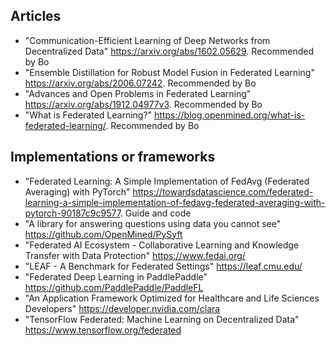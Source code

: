 ## Articles

- "Communication-Efficient Learning of Deep Networks from Decentralized Data" https://arxiv.org/abs/1602.05629. Recommended by Bo
- "Ensemble Distillation for Robust Model Fusion in Federated Learning" https://arxiv.org/abs/2006.07242. Recommended by Bo
- "Advances and Open Problems in Federated Learning" https://arxiv.org/abs/1912.04977v3. Recommended by Bo
- "What is Federated Learning?" https://blog.openmined.org/what-is-federated-learning/. Recommended by Bo

## Implementations or frameworks

- "Federated Learning: A Simple Implementation of FedAvg (Federated Averaging) with PyTorch" https://towardsdatascience.com/federated-learning-a-simple-implementation-of-fedavg-federated-averaging-with-pytorch-90187c9c9577. Guide and code
- "A library for answering questions using data you cannot see" https://github.com/OpenMined/PySyft
- "Federated AI Ecosystem - Collaborative Learning and Knowledge Transfer with Data Protection" https://www.fedai.org/ 
- "LEAF - A Benchmark for Federated Settings" https://leaf.cmu.edu/
- "Federated Deep Learning in PaddlePaddle" https://github.com/PaddlePaddle/PaddleFL 
- "An Application Framework Optimized for Healthcare and Life Sciences Developers" https://developer.nvidia.com/clara
- "TensorFlow Federated: Machine Learning on Decentralized Data" https://www.tensorflow.org/federated


